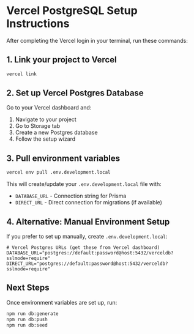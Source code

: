 # Vercel PostgreSQL Setup Instructions

After completing the Vercel login in your terminal, run these commands:

## 1. Link your project to Vercel
```bash
vercel link
```

## 2. Set up Vercel Postgres Database
Go to your Vercel dashboard and:
1. Navigate to your project
2. Go to Storage tab
3. Create a new Postgres database
4. Follow the setup wizard

## 3. Pull environment variables
```bash
vercel env pull .env.development.local
```

This will create/update your `.env.development.local` file with:
- `DATABASE_URL` - Connection string for Prisma
- `DIRECT_URL` - Direct connection for migrations (if available)

## 4. Alternative: Manual Environment Setup
If you prefer to set up manually, create `.env.development.local`:

```env
# Vercel Postgres URLs (get these from Vercel dashboard)
DATABASE_URL="postgres://default:password@host:5432/verceldb?sslmode=require"
DIRECT_URL="postgres://default:password@host:5432/verceldb?sslmode=require"
```

## Next Steps
Once environment variables are set up, run:
```bash
npm run db:generate
npm run db:push
npm run db:seed
```